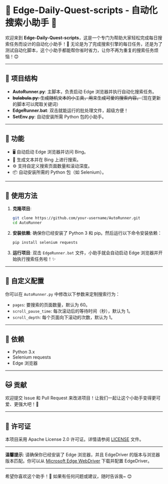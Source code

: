 # 🐾 Edge-Daily-Quest-scripts - 自动化搜索小助手 🐾

欢迎来到 **Edge-Daily-Quest-scripts**，这是一个专门为帮助大家轻松完成每日搜索任务而设计的自动化小助手！🎉 无论是为了完成搜索引擎的每日任务，还是为了测试自动化脚本，这个小助手都能帮你省时省力，让你不再为重复的搜索任务烦恼！😊

---

## 🎀 项目结构

- **AutoRunner.py**: 主脚本，负责启动 Edge 浏览器并执行自动化搜索任务。
- ~~**bulabula.py**: 生成随机文本的小工具，用来生成可爱的搜索内容。~~（现在更新的脚本可以爬取关键词）
- **EdgeRunner.bat**: 双击就能运行的批处理文件，超级方便！
- **SetEnv.py**: 自动安装所需 Python 包的小助手。

---

## 🌟 功能

- 🖥️ 自动启动 Edge 浏览器并访问 Bing。
- 🎲 生成文本并在 Bing 上进行搜索。
- ⚙️ 支持自定义搜索页面数量和滚动深度。
- 📦 自动安装所需的 Python 包（如 Selenium）。

---

## 🐾 使用方法

1. **克隆项目**:
   ```bash
   git clone https://github.com/your-username/AutoRunner.git
   cd AutoRunner
   ```

2. **安装依赖**:
   确保你已经安装了 Python 3 和 pip。然后运行以下命令安装依赖：
   ```bash
   pip install selenium requests
   ```

3. **运行项目**:
   双击 `EdgeRunner.bat` 文件，小助手就会自动启动 Edge 浏览器并开始执行搜索任务啦！✨

---

## 🎨 自定义配置

你可以在 `AutoRunner.py` 中修改以下参数来定制搜索行为：

- `pages`: 要搜索的页面数量，默认为 60。
- `scroll_pause_time`: 每次滚动后的等待时间（秒），默认为 1。
- `scroll_depth`: 每个页面向下滚动的次数，默认为 1。

---

## 🧸 依赖

- Python 3.x
- Selenium requests
- Edge 浏览器

---

## 🐱 贡献

欢迎提交 Issue 和 Pull Request 来改进项目！让我们一起让这个小助手变得更可爱、更强大吧！💪

---

## 🍬 许可证

本项目采用 Apache License 2.0 许可证。详情请参阅 [LICENSE](LICENSE) 文件。

---

**温馨提示**: 请确保你已经安装了 Edge 浏览器，并且 EdgeDriver 的版本与浏览器版本匹配。你可以从 [Microsoft Edge WebDriver](https://developer.microsoft.com/en-us/microsoft-edge/tools/webdriver/) 下载并配置 EdgeDriver。

---

希望你喜欢这个助手！🐾 如果有任何问题或建议，随时告诉我~ 😊
